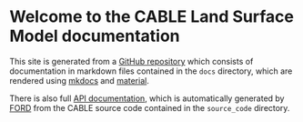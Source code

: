 # Welcome to the CABLE Land Surface Model documentation

This site is generated from a [GitHub repository][repo]
which consists of documentation in markdown files contained in the `docs` directory, which are rendered using [mkdocs] and [material]. 

There is also full [API documentation][API], which is automatically generated by [FORD] from the CABLE source code contained in the `source_code` directory. 

[FORD]: https://github.com/Fortran-FOSS-Programmers/ford
[API]: api
[mkdocs]: mkdocs.org
[material]: https://squidfunk.github.io/mkdocs-material/
[repo]: https://github.com/CABLE-LSM/cable-docs/
